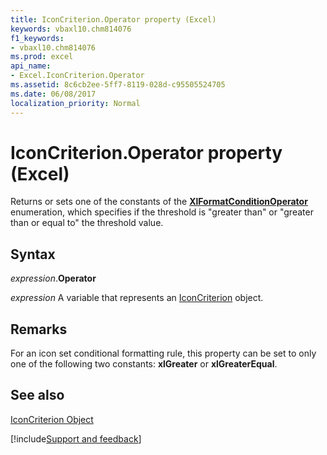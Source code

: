 ```yaml
---
title: IconCriterion.Operator property (Excel)
keywords: vbaxl10.chm814076
f1_keywords:
- vbaxl10.chm814076
ms.prod: excel
api_name:
- Excel.IconCriterion.Operator
ms.assetid: 8c6cb2ee-5ff7-8119-028d-c95505524705
ms.date: 06/08/2017
localization_priority: Normal
---
```



# IconCriterion.Operator property (Excel)

Returns or sets one of the constants of the  **[XlFormatConditionOperator](Excel.XlFormatConditionOperator.md)** enumeration, which specifies if the threshold is "greater than" or "greater than or equal to" the threshold value.


## Syntax

_expression_.**Operator**

_expression_ A variable that represents an [IconCriterion](Excel.IconCriterion.md) object.


## Remarks

For an icon set conditional formatting rule, this property can be set to only one of the following two constants:  **xlGreater** or **xlGreaterEqual**.


## See also


[IconCriterion Object](Excel.IconCriterion.md)

[!include[Support and feedback](~/includes/feedback-boilerplate.md)]